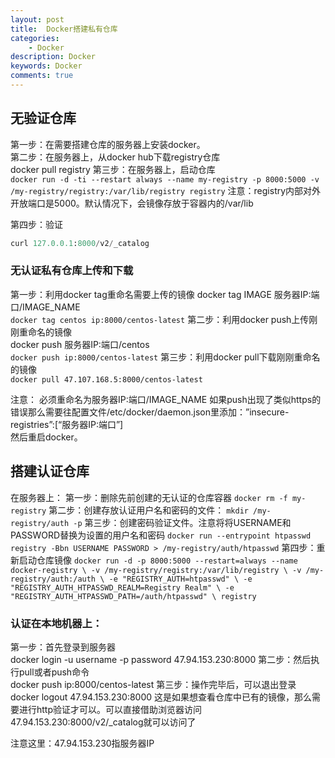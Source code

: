 ```yaml
---
layout: post
title:  Docker搭建私有仓库
categories: 
    - Docker
description: Docker
keywords: Docker
comments: true
---
```



## 无验证仓库

第一步：在需要搭建仓库的服务器上安装docker。   
第二步：在服务器上，从docker hub下载registry仓库   
	docker pull registry
第三步：在服务器上，启动仓库  
	```
	docker run -d -ti --restart always --name my-registry -p 8000:5000 -v /my-registry/registry:/var/lib/registry registry
	```
	注意：registry内部对外开放端口是5000。默认情况下，会镜像存放于容器内的/var/lib
	
	
第四步：验证  

```python
curl 127.0.0.1:8000/v2/_catalog
```

### 无认证私有仓库上传和下载

第一步：利用docker tag重命名需要上传的镜像
	docker tag IMAGE 服务器IP:端口/IMAGE_NAME        
	```
	docker tag centos ip:8000/centos-latest
	```
第二步：利用docker push上传刚刚重命名的镜像     
	docker push 服务器IP:端口/centos     
	```
	docker push ip:8000/centos-latest
	```
第三步：利用docker pull下载刚刚重命名的镜像     
     ```
     docker pull 47.107.168.5:8000/centos-latest
     ```

注意：
	必须重命名为服务器IP:端口/IMAGE_NAME
	如果push出现了类似https的错误那么需要往配置文件/etc/docker/daemon.json里添加：”insecure-registries”:[“服务器IP:端口”]  
	然后重启docker。
	
	
## 搭建认证仓库
在服务器上：
	第一步：删除先前创建的无认证的仓库容器
		```
		docker rm -f my-registry
		```
	第二步：创建存放认证用户名和密码的文件：
		```
		mkdir /my-registry/auth -p
		```
	第三步：创建密码验证文件。注意将将USERNAME和PASSWORD替换为设置的用户名和密码
		```
		docker run --entrypoint htpasswd registry -Bbn USERNAME PASSWORD > /my-registry/auth/htpasswd
		```
	第四步：重新启动仓库镜像
        ```
        docker run -d -p 8000:5000 --restart=always --name docker-registry \
        -v /my-registry/registry:/var/lib/registry \
        -v /my-registry/auth:/auth \
        -e "REGISTRY_AUTH=htpasswd" \
        -e "REGISTRY_AUTH_HTPASSWD_REALM=Registry Realm" \
        -e "REGISTRY_AUTH_HTPASSWD_PATH=/auth/htpasswd" \
        registry
        ```	
        
### 认证在本地机器上：

第一步：首先登录到服务器    
    docker login -u username -p password 47.94.153.230:8000
第二步：然后执行pull或者push命令	
    docker push ip:8000/centos-latest
第三步：操作完毕后，可以退出登录    
    docker logout 47.94.153.230:8000
这是如果想查看仓库中已有的镜像，那么需要进行http验证才可以。可以直接借助浏览器访问47.94.153.230:8000/v2/_catalog就可以访问了     

注意这里：47.94.153.230指服务器IP    
	
	
	
	